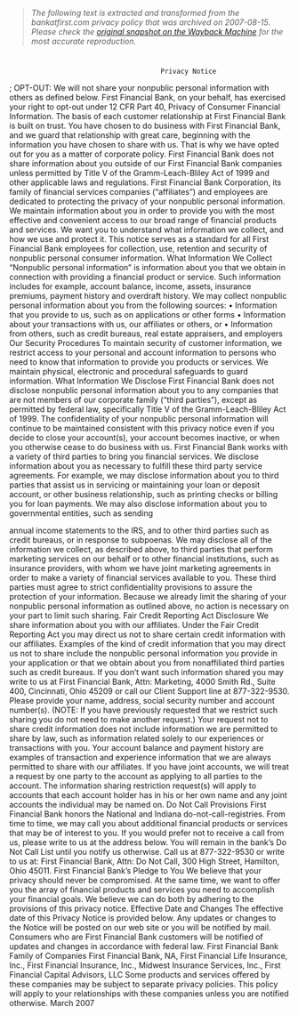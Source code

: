 > *The following text is extracted and transformed from the bankatfirst.com privacy policy that was archived on 2007-08-15. Please check the [original snapshot on the Wayback Machine](https://web.archive.org/web/20070815231542id_/http%3A//www.bankatfirst.com/pdfs/Privacy_Notice_WEB_07.pdf) for the most accurate reproduction.*

# 

                                          Privacy Notice
;       OPT-OUT: We will not share your nonpublic personal information with others as defined below.
First Financial Bank, on your behalf, has exercised your right to opt-out under 12 CFR Part 40, Privacy
of Consumer Financial Information.
The basis of each customer relationship at First Financial Bank is built on trust. You have chosen to do
business with First Financial Bank, and we guard that relationship with great care, beginning with the
information you have chosen to share with us. That is why we have opted out for you as a matter of
corporate policy. First Financial Bank does not share information about you outside of our First
Financial Bank companies unless permitted by Title V of the Gramm-Leach-Bliley Act of 1999 and other
applicable laws and regulations.
First Financial Bank Corporation, its family of financial services companies (“affiliates”) and employees
are dedicated to protecting the privacy of your nonpublic personal information. We maintain
information about you in order to provide you with the most effective and convenient access to our
broad range of financial products and services. We want you to understand what information we
collect, and how we use and protect it. This notice serves as a standard for all First Financial Bank
employees for collection, use, retention and security of nonpublic personal consumer information.
What Information We Collect
“Nonpublic personal information” is information about you that we obtain in connection with providing
a financial product or service. Such information includes for example, account balance, income, assets,
insurance premiums, payment history and overdraft history.
We may collect nonpublic personal information about you from the following sources:
• Information that you provide to us, such as on applications or other forms
• Information about your transactions with us, our affiliates or others, or
• Information from others, such as credit bureaus, real estate appraisers, and employers
Our Security Procedures
To maintain security of customer information, we restrict access to your personal and account
information to persons who need to know that information to provide you products or services. We
maintain physical, electronic and procedural safeguards to guard information.
What Information We Disclose
First Financial Bank does not disclose nonpublic personal information about you to any companies that
are not members of our corporate family (“third parties”), except as permitted by federal law,
specifically Title V of the Gramm-Leach-Bliley Act of 1999. The confidentiality of your nonpublic
personal information will continue to be maintained consistent with this privacy notice even if you
decide to close your account(s), your account becomes inactive, or when you otherwise cease to do
business with us.
First Financial Bank works with a variety of third parties to bring you financial services. We disclose
information about you as necessary to fulfill these third party service agreements. For example, we
may disclose information about you to third parties that assist us in servicing or maintaining your loan
or deposit account, or other business relationship, such as printing checks or billing you for loan
payments. We may also disclose information about you to governmental entities, such as sending


annual income statements to the IRS, and to other third parties such as credit bureaus, or in response
to subpoenas.
We may disclose all of the information we collect, as described above, to third parties that perform
marketing services on our behalf or to other financial institutions, such as insurance providers, with
whom we have joint marketing agreements in order to make a variety of financial services available to
you. These third parties must agree to strict confidentiality provisions to assure the protection of your
information. Because we already limit the sharing of your nonpublic personal information as outlined
above, no action is necessary on your part to limit such sharing.
Fair Credit Reporting Act Disclosure
We share information about you with our affiliates. Under the Fair Credit Reporting Act you may direct
us not to share certain credit information with our affiliates. Examples of the kind of credit information
that you may direct us not to share include the nonpublic personal information you provide in your
application or that we obtain about you from nonaffiliated third parties such as credit bureaus. If you
don’t want such information shared you may write to us at First Financial Bank, Attn: Marketing, 4000
Smith Rd., Suite 400, Cincinnati, Ohio 45209 or call our Client Support line at 877-322-9530. Please
provide your name, address, social security number and account number(s). (NOTE: If you have
previously requested that we restrict such sharing you do not need to make another request.) Your
request not to share credit information does not include information we are permitted to share by law,
such as information related solely to our experiences or transactions with you. Your account balance
and payment history are examples of transaction and experience information that we are always
permitted to share with our affiliates.
If you have joint accounts, we will treat a request by one party to the account as applying to all parties
to the account. The information sharing restriction request(s) will apply to accounts that each account
holder has in his or her own name and any joint accounts the individual may be named on.
Do Not Call Provisions
First Financial Bank honors the National and Indiana do-not-call-registries. From time to time, we may
call you about additional financial products or services that may be of interest to you. If you would
prefer not to receive a call from us, please write to us at the address below. You will remain in the
bank’s Do Not Call List until you notify us otherwise. Call us at 877-322-9530 or write to us at: First
Financial Bank, Attn: Do Not Call, 300 High Street, Hamilton, Ohio 45011.
First Financial Bank’s Pledge to You
We believe that your privacy should never be compromised. At the same time, we want to offer you
the array of financial products and services you need to accomplish your financial goals. We believe we
can do both by adhering to the provisions of this privacy notice.
Effective Date and Changes
The effective date of this Privacy Notice is provided below. Any updates or changes to the Notice will
be posted on our web site or you will be notified by mail. Consumers who are First Financial Bank
customers will be notified of updates and changes in accordance with federal law.
First Financial Bank Family of Companies
First Financial Bank, NA, First Financial Life Insurance, Inc., First Financial Insurance, Inc., Midwest
Insurance Services, Inc., First Financial Capital Advisors, LLC
Some products and services offered by these companies may be subject to separate privacy policies.
This policy will apply to your relationships with these companies unless you are notified otherwise.
March 2007
